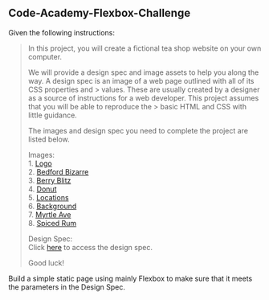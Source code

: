 ## Code-Academy-Flexbox-Challenge

Given the following instructions:

>   In this project, you will create a fictional tea shop website on your own computer.  
>   
>    We will provide a design spec and image assets to help you along the way. A design spec is an image of a web page outlined with all of its CSS properties and   >    values. These are usually created by a designer as a source of instructions for a web developer. This project assumes that you will be able to reproduce the   >    basic HTML and CSS with little guidance.
>    
>   The images and design spec you need to complete the project are listed below.  
>   
>   Images:  
>       1. [Logo](https://content.codecademy.com/courses/freelance-1/unit-4/img-tea-cozy-logo.png)  
>       2. [Bedford Bizarre](https://content.codecademy.com/courses/freelance-1/unit-4/img-bedford-bizarre.jpg)  
>       3. [Berry Blitz](https://content.codecademy.com/courses/freelance-1/unit-4/img-berryblitz.jpg)  
>       4. [Donut](https://content.codecademy.com/courses/freelance-1/unit-4/img-donut.jpg)  
>       5. [Locations](https://content.codecademy.com/courses/freelance-1/unit-4/img-locations-background.jpg)  
>       6. [Background](https://content.codecademy.com/courses/freelance-1/unit-4/img-mission-background.jpg)  
>       7. [Myrtle Ave](https://content.codecademy.com/courses/freelance-1/unit-4/img-myrtle-ave.jpg)  
>       8. [Spiced Rum](https://content.codecademy.com/courses/freelance-1/unit-4/img-spiced-rum.jpg)  
>       
>   Design Spec:  
>       Click [here](https://content.codecademy.com/courses/freelance-1/unit-4/img-tea-cozy-redline.jpg) to access the design spec.
>       
>   Good luck!

Build a simple static page using mainly Flexbox to make sure that it meets the parameters in the Design Spec.
